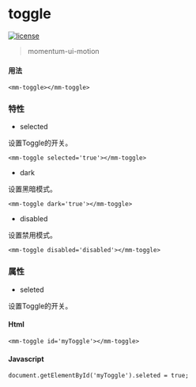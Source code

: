 <!-- 
---
date: 2020/5/9 14:10:00
---
-->
# toggle

[![license](https://img.shields.io/github/license/momentum-design/momentum-ui.svg?color=blueviolet)](https://github.com/momentum-design/momentum-ui/blob/master/charts/LICENSE)

> momentum-ui-motion

#### 用法

<!--#html0#-->
```
<mm-toggle></mm-toggle>
```


### 特性

+ selected

设置Toggle的开关。

<!--#html1#-->
```
<mm-toggle selected='true'></mm-toggle>
```

+ dark 

设置黑暗模式。

<!--#html2#-->
```
<mm-toggle dark='true'></mm-toggle>
```

+ disabled

设置禁用模式。
	
<!--#html3#-->
```
<mm-toggle disabled='disabled'></mm-toggle>
```
	
### 属性

+ seleted

设置Toggle的开关。

#### Html
	
```
<mm-toggle id='myToggle'></mm-toggle>
```

#### Javascript

```
document.getElementById('myToggle').seleted = true;
```
